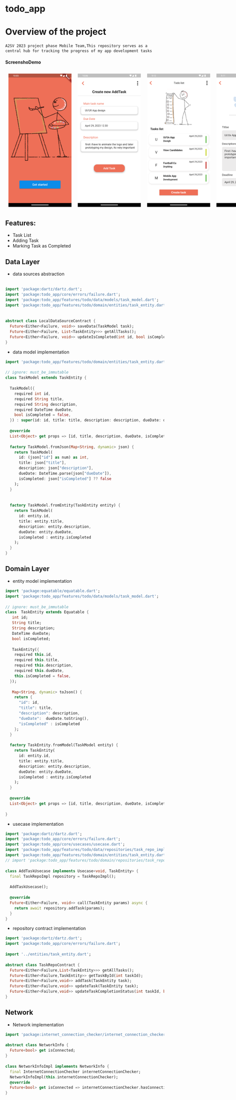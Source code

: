 # todo_app

<h1> Overview of the project </h1>

<p>

    A2SV 2023 project phase Mobile Team,This repository serves as a
    central hub for tracking the progress of my app development tasks

</p>

<h4> ScreenshoDemo </h4>

<div style="display:flex;">

<img src="screenshots/image1.png" width="200" style="margin:10px;">  

<img src="screenshots/image2.png" width="200" style="margin:10px;">  

<img src="screenshots/image3.png" width="200" style="margin:10px;">  

<img src="screenshots/image4.png" width="200" style="margin:10px;">  


</div>


## Features:

* Task List
* Adding Task
* Marking Task as Completed 

## Data Layer
- data sources abstraction

``` dart

import 'package:dartz/dartz.dart';
import 'package:todo_app/core/errors/failure.dart';
import 'package:todo_app/features/todo/data/models/task_model.dart';
import 'package:todo_app/features/todo/domain/entities/task_entity.dart';


abstract class LocalDataSourceContract {
  Future<Either<Failure, void>> saveData(TaskModel task);
  Future<Either<Failure, List<TaskEntity>>> getAllTasks();
  Future<Either<Failure, void>> updateIsCompleted(int id, bool isCompleted);
}

```

- data model implementation

```dart
import 'package:todo_app/features/todo/domain/entities/task_entity.dart';

// ignore: must_be_immutable
class TaskModel extends TaskEntity {
 
  TaskModel({
    required int id,
    required String title,
    required String description,
    required DateTime dueDate,
    bool isCompleted = false,
  }) : super(id: id, title: title, description: description, dueDate: dueDate,isCompleted: isCompleted);

  @override
  List<Object> get props => [id, title, description, dueDate, isCompleted];

  factory TaskModel.fromJson(Map<String, dynamic> json) {
    return TaskModel(
      id: (json["id"] as num) as int,
      title: json["title"],
      description: json["description"],
      dueDate: DateTime.parse(json["dueDate"]),
      isCompleted: json["isCompleted"] ?? false
    );
  }


  factory TaskModel.fromEntity(TaskEntity entity) {
    return TaskModel(
      id: entity.id,
      title: entity.title,
      description: entity.description,
      dueDate: entity.dueDate,
      isCompleted : entity.isCompleted
    );
  }
}

```

## Domain Layer

- entity model implementation

```dart
import 'package:equatable/equatable.dart';
import 'package:todo_app/features/todo/data/models/task_model.dart';

// ignore: must_be_immutable
class  TaskEntity extends Equatable {
   int id;
   String title;
   String description;
   DateTime dueDate;
   bool isCompleted;

   TaskEntity({
    required this.id,
    required this.title,
    required this.description,
    required this.dueDate,
    this.isCompleted = false,
  });

   Map<String, dynamic> toJson() {
    return {
      "id": id,
      "title": title,
      "description": description,
      "dueDate":  dueDate.toString(),
      "isCompleted" : isCompleted
    };
  }

  factory TaskEntity.fromModel(TaskModel entity) {
    return TaskEntity(
      id: entity.id,
      title: entity.title,
      description: entity.description,
      dueDate: entity.dueDate,
      isCompleted : entity.isCompleted
    );
  }

  @override
  List<Object> get props => [id, title, description, dueDate, isCompleted];

}

```

- usecase implementation

```dart 
import 'package:dartz/dartz.dart';
import 'package:todo_app/core/errors/failure.dart';
import 'package:todo_app/core/usecases/usecase.dart';
import 'package:todo_app/features/todo/data/repositories/task_repo_impl.dart';
import 'package:todo_app/features/todo/domain/entities/task_entity.dart';
// import 'package:todo_app/features/todo/domain/repositories/task_repo_contract.dart';

class AddTaskUsecase implements Usecase<void, TaskEntity> {
  final TaskRepoImpl repository = TaskRepoImpl();

  AddTaskUsecase();

  @override
  Future<Either<Failure, void>> call(TaskEntity params) async {
    return await repository.addTask(params);
  }
}

```

- repository contract implementation


```dart
import 'package:dartz/dartz.dart';
import 'package:todo_app/core/errors/failure.dart';

import '../entities/task_entity.dart';

abstract class TaskRepoContract {
  Future<Either<Failure,List<TaskEntity>>> getAllTasks();
  Future<Either<Failure,TaskEntity>> getTaskById(int taskId);
  Future<Either<Failure,void>> addTask(TaskEntity task);
  Future<Either<Failure,void>> updateTask(TaskEntity task);
  Future<Either<Failure,void>> updateTaskCompletionStatus(int taskId, bool isCompleted);
}

```

## Network

- Network implementation

```dart
import 'package:internet_connection_checker/internet_connection_checker.dart';

abstract class NetworkInfo {
  Future<bool> get isConnected;
}

class NetworkInfoImpl implements NetworkInfo {
  final InternetConnectionChecker internetConnectionChecker;
  NetworkInfoImpl(this.internetConnectionChecker);
  @override
  Future<bool> get isConnected => internetConnectionChecker.hasConnection;
}


```